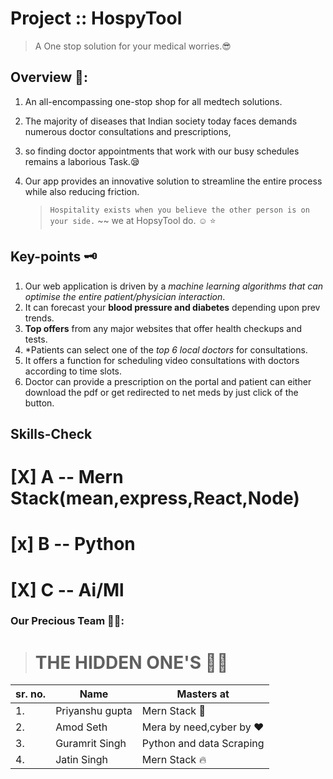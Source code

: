 
# Project :: HospyTool
> A One stop solution for your medical worries.😎

## Overview 📰:
1. An all-encompassing one-stop shop for all medtech solutions. 
2. The majority of diseases that Indian society today faces demands 
   numerous doctor consultations and prescriptions,
3. so  finding doctor appointments that work with our busy schedules 
   remains a laborious Task.😪
4.  Our app provides an innovative solution to streamline the entire 
   process while also reducing friction.


    > `Hospitality exists when you believe the other person is on your side.`
    > ~~ we at HopsyTool do. ☺ ⭐

## Key-points 🗝
1. Our web application is driven by a *machine learning algorithms that*
*can optimise the entire patient/physician interaction*.
1. It can forecast your **blood pressure and diabetes** depending upon prev trends.
1. **Top offers** from any major websites that offer health checkups and tests.
1. *Patients can select one of the *top 6 local doctors* for consultations.
1. It offers a function for scheduling video consultations with doctors according to time slots.
1. Doctor can provide a prescription on the portal and patient can either download the pdf or get redirected to net meds by just click of the button.



## Skills-Check 

# [X] A -- Mern Stack(mean,express,**React**,Node)

# [x] B -- Python 

# [X] C -- Ai/Ml
>
>
>


### Our Precious Team 💎💎:
>
> # THE HIDDEN ONE'S 🐱‍👤

| sr. no.   | Name                | Masters at            |
| --------  | ------------------- | --------------------- |
| 1.        | Priyanshu gupta     | Mern Stack 💪                  | 
| 2.        |  Amod Seth          | Mera by need,cyber by ❤|
  3.        | Guramrit Singh      | Python and data Scraping|
  4.        | Jatin Singh         |   Mern Stack 🔥
    
